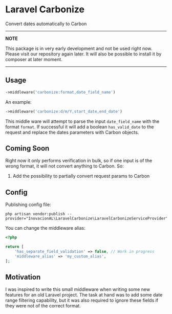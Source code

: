 # Laravel Carbonize
Convert dates automatically to Carbon

---
**NOTE**

This package is in very early development and not be used right now. Please visit our repository again later. 
It will also be possible to install it by composer at later moment.

---
## Usage

```php
->middleware('carbonize:format,date_field_name')
```

An example:

```php
->middleware('carbonize:d/m/Y,start_date,end_date')
```

This middle ware will attempt to parse the input `date_field_name` with the format `format`. 
If successful it will add a boolean `has_valid_date` to the request and replace the dates parameters with Carbon objects.

## Coming Soon

Right now it only performs verification in bulk, so if one input is of the wrong format, it will not convert anything to Carbon. So:

1.  Add the possibility to partially convert request params to Carbon

## Config

Publishing config file:
```shell script
php artisan vendor:publish --provider="InovacionAL\LaravelCarbonize\LaravelCarbonizeServiceProvider"
```

You can change the middleware alias: 

```php
<?php

return [
    'has_separate_field_validation' => false, // Work in progress
    'middleware_alias' => 'my_custom_alias',
];
```


## Motivation
I was inspired to write this small middleware when writing some new features for an old Laravel project. 
The task at hand was to add some date range filtering capability, but it was also required to ignore these fields if they
were not of the correct format.



